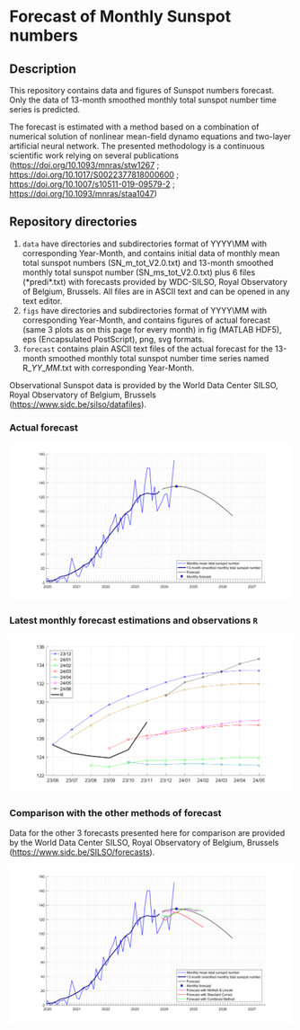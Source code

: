 # Forecast of Monthly Sunspot numbers

## Description

This repository contains data and figures of Sunspot numbers forecast. 
Only the data of 13-month smoothed monthly total sunspot number time series is predicted.

The forecast is estimated with a method based on a combination of numerical solution of nonlinear mean-field dynamo equations and two-layer artificial neural network.
The presented methodology is a continuous scientific work relying on several publications (https://doi.org/10.1093/mnras/stw1267 ; https://doi.org/10.1017/S0022377818000600 ; https://doi.org/10.1007/s10511-019-09579-2 ; https://doi.org/10.1093/mnras/staa1047) 

## Repository directories
1) `data` have directories and subdirectories format of YYYY\MM with corresponding Year-Month, and contains initial data of monthly mean total sunspot numbers (SN_m_tot_V2.0.txt) and 13-month smoothed monthly total sunspot number (SN_ms_tot_V2.0.txt) plus 6 files (\*predi\*.txt) with forecasts provided by WDC-SILSO, Royal Observatory of Belgium, Brussels. All files are in ASCII text and can be opened in any text editor.
2) `figs` have directories and subdirectories format of YYYY\MM with corresponding Year-Month, and contains figures of actual forecast (same 3 plots as on this page for every month) in fig (MATLAB HDF5), eps (Encapsulated PostScript), png, svg formats.
3) `forecast` contains plain ASCII text files of the actual forecast for the 13-month smoothed monthly total sunspot number time series named R_*YY*_*MM*.txt with corresponding Year-Month.

Observational Sunspot data is provided by the World Data Center SILSO, Royal Observatory of Belgium, Brussels (https://www.sidc.be/silso/datafiles).

### Actual forecast

![plot](./figs/2024/06/f_2024_06.png)

### Latest monthly forecast estimations and observations `R`

![plot](./figs/2024/06/f_24_06.png)

### Comparison with the other methods of forecast

Data for the other 3 forecasts presented here for comparison are provided by the World Data Center SILSO, Royal Observatory of Belgium, Brussels (https://www.sidc.be/SILSO/forecasts).

![plot](./figs/2024/06/f_2024_06_all.png)


